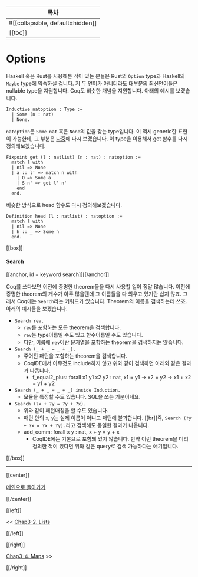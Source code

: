 | 목차 |
|-------------------|
|!![[collapsible, default=hidden]]  |
|[[toc]]|

# Options

Haskell 혹은 Rust를 사용해본 적이 있는 분들은 Rust의 `Option` type과 Haskell의 `Maybe` type에 익숙하실 겁니다. 저 두 언어가 아니더라도 대부분의 최신언어들은 nullable type을 지원합니다. Coq도 비슷한 개념을 지원합니다. 아래의 예시를 보겠습니다.

```haskell, line_num
Inductive natoption : Type :=
  | Some (n : nat)
  | None.
```

`natoption`은 `Some nat` 혹은 `None`의 값을 갖는 type입니다. 이 역시 generic한 표현이 가능한데, 그 부분은 [나중](Chap4-1.html)에 다시 보겠습니다. 이 type을 이용해서 get 함수를 다시 정의해보겠습니다.

```haskell, line_num
Fixpoint get (l : natlist) (n : nat) : natoption :=
  match l with
  | nil => None
  | a :: l' => match n with
    | O => Some a
    | S n' => get l' n'
    end
  end.
```

비슷한 방식으로 head 함수도 다시 정의해보겠습니다.

```haskell, line_num
Definition head (l : natlist) : natoption :=
  match l with
  | nil => None
  | h :: _ => Some h
  end.
```

[[box]]

#### Search

[[anchor, id = keyword search]][[/anchor]]

Coq를 쓰다보면 이전에 증명한 theorem들을 다시 사용할 일이 정말 많습니다. 이전에 증명한 theorem의 개수가 아주 많을텐데 그 이름들을 다 외우고 있기란 쉽지 않죠. 그래서 Coq에는 `Search`라는 키워드가 있습니다. Theorem의 이름을 검색하는데 쓰죠. 아래의 예시들을 보겠습니다.

- `Search rev.`
  - `rev`를 포함하는 모든 theorem을 검색합니다.
  - `rev`는 type이름일 수도 있고 함수이름일 수도 있습니다.
  - 다만, 이름에 `rev`이란 문자열을 포함하는 theorem을 검색하지는 않습니다.
- `Search (_ + _ = _ + _).`
  - 주어진 패턴을 포함하는 theorem을 검색합니다.
  - CoqIDE에서 아무것도 include하지 않고 위와 같이 검색하면 아래와 같은 결과가 나옵니다.
    - f_equal2_plus: forall x1 y1 x2 y2 : nat, x1 = y1 -> x2 = y2 -> x1 + x2 = y1 + y2
- `Search (_ + _ = _ + _) inside Induction.`
  - 모듈을 특정할 수도 있습니다. SQL을 쓰는 기분이네요.
- `Search (?x + ?y = ?y + ?x).`
  - 위와 같이 패턴매칭을 할 수도 있습니다.
  - 패턴 안의 `x`, `y`는 실제 이름이 아니고 패턴에 불과합니다. [[br]]즉, `Search (?y + ?x = ?x + ?y).`라고 검색해도 동일한 결과가 나옵니다.
  - add_comm: forall x y : nat, x + y = y + x
    - CoqIDE에는 기본으로 포함돼 있지 않습니다. 만약 이런 theorem을 미리 정의한 적이 있다면 위와 같은 query로 검색 가능하다는 얘기입니다.

[[/box]]

---

[[center]]

[메인으로 돌아가기](index.html)

[[/center]]

[[left]]

<< [Chap3-2. Lists](Chap3-2.html)

[[/left]]

[[right]]

[Chap3-4. Maps](Chap3-4.html) >>

[[/right]]